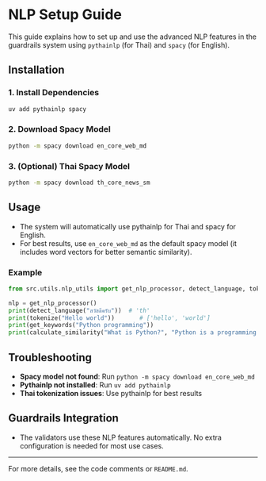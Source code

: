 # NLP Setup Guide

This guide explains how to set up and use the advanced NLP features in the guardrails system using `pythainlp` (for Thai) and `spacy` (for English).

## Installation

### 1. Install Dependencies

```bash
uv add pythainlp spacy
```

### 2. Download Spacy Model

```bash
python -m spacy download en_core_web_md
```

### 3. (Optional) Thai Spacy Model

```bash
python -m spacy download th_core_news_sm
```

## Usage

- The system will automatically use pythainlp for Thai and spacy for English.
- For best results, use `en_core_web_md` as the default spacy model (it includes word vectors for better semantic similarity).

### Example

```python
from src.utils.nlp_utils import get_nlp_processor, detect_language, tokenize, get_keywords, calculate_similarity

nlp = get_nlp_processor()
print(detect_language("สวัสดีครับ"))  # 'th'
print(tokenize("Hello world"))       # ['hello', 'world']
print(get_keywords("Python programming"))
print(calculate_similarity("What is Python?", "Python is a programming language"))
```

## Troubleshooting

- **Spacy model not found**: Run `python -m spacy download en_core_web_md`
- **Pythainlp not installed**: Run `uv add pythainlp`
- **Thai tokenization issues**: Use pythainlp for best results

## Guardrails Integration

- The validators use these NLP features automatically. No extra configuration is needed for most use cases.

---
For more details, see the code comments or `README.md`. 